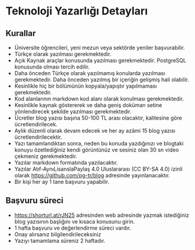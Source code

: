 # Teknoloji Yazarlığı Detayları

## Kurallar 

* Üniversite öğrencileri, yeni mezun veya sektörde yeniler başvurabilir.
* Türkçe olarak yazılması gerekmektedir.
* Açık Kaynak araçlar konusunda yazılması gerekmektedir. PostgreSQL konusunda olması tercih edilir.
* Daha önceden Türkçe olarak yazılmamış konularda yazılması gerekmektedir. Daha önceden yazılmış bir içeriğin gelişmiş hali olabilir.
* Kesinlikle hiç bir bölümünün kopyala/yapıştır yapılmaması gerekmektedir. 
* Kod alanlarının markdown kod alanı olarak konulması gerekmektedir.
* Kesinlikle kaynak göstererek ve daha geniş doküman setine yönlendirecek şekilde yazılması gerekmektedir. 
* Ücretler blog yazısı başına 50-100 TL arası olacaktır, kalitesine göre ücretlendirilecek.
* Aylık düzenli olarak devam edecek ve her ay azâmi 15 blog yazısı ücretlendirilecektir.
* Yazı tamamlandıktan sonra, neden bu konuda yazdığınızı ve blogtaki konuyu özetlediğiniz kendi görüntünüz ve sesiniz olan 30 sn video çekmeniz gerekmektedir. 
* Yazılar markdown formatında yazılacaktır.
* Yazılar Atıf-AynıLisanslaPaylaş 4.0 Uluslararası (CC BY-SA 4.0) izinli olarak https://github.com/pg-tr/blog adresinde yayınlanacaktır.
* Bir kişi her ay 1 tane başvuru yapabilir.

## Başvuru süreci
* https://shorturl.at/rJN25 adresinden web adresinde yazmak istediğiniz blog yazısının başlığını ve kısaca konusunu girin. 
* 1 hafta başvuru ve değerlendirme süreci vardır. 
* Onay alırsanız bilgilendirileceksiniz
* Yazıyı tamamlama süreniz 2 haftadır.
